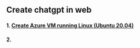 ## Create chatgpt in web
#### 1. [Create Azure VM running Linux (Ubuntu 20.04)](https://learn.microsoft.com/en-us/azure/virtual-machines/windows/quick-create-portal)
#### 2. 

